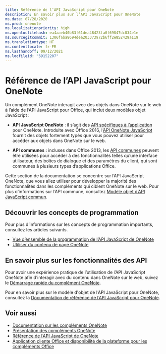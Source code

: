 ```yaml
---
title: Référence de l’API JavaScript pour OneNote
description: En savoir plus sur l’API JavaScript pour OneNote
ms.date: 07/28/2020
ms.prod: onenote
ms.localizationpriority: high
ms.openlocfilehash: ea4aaeb40b83f61dea48423fa0f69847dc834e1e
ms.sourcegitcommit: 1306faba8694dea203373972b6ff2e852429a119
ms.translationtype: HT
ms.contentlocale: fr-FR
ms.lasthandoff: 09/12/2021
ms.locfileid: "59152207"
---
```

# <a name="onenote-javascript-api-overview"></a>Référence de l’API JavaScript pour OneNote

Un complément OneNote interagit avec des objets dans OneNote sur le web à l’aide de l’API JavaScript pour Office, qui inclut deux modèles objet JavaScript :

* **API JavaScript OneNote** : il s’agit des [API spécifiques à l’application](../../develop/application-specific-api-model.md) pour OneNote. Introduite avec Office 2016, l’[API OneNote JavaScript](/javascript/api/onenote) fournit des objets fortement typés que vous pouvez utiliser pour accéder aux objets dans OneNote sur le web.

* **API communes** : incluses dans Office 2013, les [API communes](/javascript/api/office) peuvent être utilisées pour accéder à des fonctionnalités telles qu’une interface utilisateur, des boîtes de dialogue et des paramètres du client, qui sont communes à plusieurs types d’applications Office.

Cette section de la documentation se concentre sur l’API JavaScript OneNote, que vous allez utiliser pour développer la majorité des fonctionnalités dans les compléments qui ciblent OneNote sur le web. Pour plus d’informations sur l’API commune, consultez [Modèle objet d’API JavaScript commun](../../develop/office-javascript-api-object-model.md).

## <a name="learn-programming-concepts"></a>Découvrir les concepts de programmation

Pour plus d’informations sur les concepts de programmation importants, consultez les articles suivants.

* [Vue d’ensemble de la programmation de l’API JavaScript de OneNote](../../onenote/onenote-add-ins-programming-overview.md)
* [Utiliser du contenu de page OneNote](../../onenote/onenote-add-ins-page-content.md)

## <a name="learn-about-api-capabilities"></a>En savoir plus sur les fonctionnalités des API

Pour avoir une expérience pratique de l’utilisation de l’API JavaScript OneNote afin d’interagir avec du contenu dans OneNote sur le web, suivez le [Démarrage rapide du complément OneNote](../../quickstarts/onenote-quickstart.md).

Pour en savoir plus sur le modèle d'objet de l’API JavaScript pour OneNote, consultez la [Documentation de référence de l’API JavaScript pour OneNote](/javascript/api/onenote).

## <a name="see-also"></a>Voir aussi

* [Documentation sur les compléments OneNote](../../onenote/index.yml)
* [Présentation des compléments OneNote](../../onenote/onenote-add-ins-programming-overview.md)
* [Référence de l’API JavaScript de OneNote](/javascript/api/onenote)
* [Application cliente Office et disponibilité de la plateforme pour les compléments Office](../../overview/office-add-in-availability.md)
